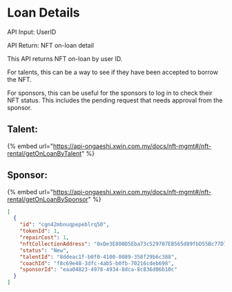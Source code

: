 # Loan Details

API Input: UserID

API Return: NFT on-loan detail

This API returns NFT on-loan by user ID.&#x20;

For talents, this can be a way to see if they have been accepted to borrow the NFT.

For sponsors, this can be useful for the sponsors to log in to check their NFT status. This includes the pending request that needs approval from the sponsor.

## Talent:&#x20;

{% embed url="https://api-ongaeshi.xwin.com.my/docs/nft-mgmt#/nft-rental/getOnLoanByTalent" %}

## Sponsor:&#x20;

{% embed url="https://api-ongaeshi.xwin.com.my/docs/nft-mgmt#/nft-rental/getOnLoanBySponsor" %}

```json
[
  {
    "id": "cgn42mbnuqpepeblrq50",
    "tokenId": 1,
    "repairCost": 1,
    "nftCollectionAddress": "0xDe3E800D5Eba73c529707EB565d89fbD55Bc77D7",
    "status": "New",
    "talentId": "8ddeac1f-b0f0-4100-8089-358f29b6c388",
    "coachId": "f8c69e48-3dfc-4ab5-b0fb-70216cdeb698",
    "sponsorId": "eaa04823-4978-4934-8dca-8c836d06b10c"
  }
]
```
